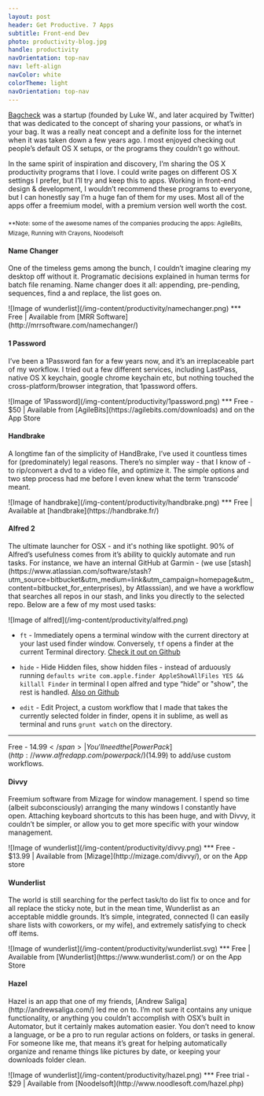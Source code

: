 ```yaml
---
layout: post
header: Get Productive. 7 Apps
subtitle: Front-end Dev
photo: productivity-blog.jpg
handle: productivity
navOrientation: top-nav
nav: left-align
navColor: white
colorTheme: light
navOrientation: top-nav
---
```

[Bagcheck](http://www.lukew.com/ff/entry.asp?1371) was a startup (founded by Luke W., and later acquired by Twitter) that was dedicated to the concept of sharing your passions, or what’s in your bag. It was a really neat concept and a definite loss for the internet when it was taken down a few years ago. I most enjoyed checking out people’s default OS X setups, or the programs they couldn’t go without.

In the same spirit of inspiration and discovery, I’m sharing the OS X productivity programs that I love. I could write pages on different OS X settings I prefer, but I’ll try and keep this to apps. Working in front-end design & development, I wouldn’t recommend these programs to everyone, but I can honestly say I’m a huge fan of them for my uses. Most all of the apps offer a freemium model, with a premium version well worth the cost.

<sub>**Note: some of the awesome names of the companies producing the apps: AgileBits, Mizage, Running with Crayons, Noodelsoft</sub>
<section class="app">
<h4>Name Changer</h4>
<p class="first-paragraph">One of the timeless gems among the bunch, I couldn’t imagine clearing my desktop off without it. Programatic decisions explained in human terms for batch file renaming. Name changer does it all: appending, pre-pending, sequences, find a and replace, the list goes on.</p>![Image of wunderlist](/img-content/productivity/namechanger.png)
***
<span class="dark">Free </span>| Available from [MRR Software](http://mrrsoftware.com/namechanger/)
</section>
<section class="app">
<h4>1 Password</h4>
<p class="first-paragraph">I’ve been a 1Password fan for a few years now, and it’s an irreplaceable part of my workflow. I tried out a few different services, including LastPass, native OS X keychain, google chrome keychain etc, but nothing touched the cross-platform/browser integration, that 1password offers.</p>![Image of 1Password](/img-content/productivity/1password.png)
***
<span class="dark">Free - $50 </span>| Available from [AgileBits](https://agilebits.com/downloads) and on the App Store
</section>
<section class="app">
<h4>Handbrake</h4>
<p class="first-paragraph">A longtime fan of the simplicity of HandBrake, I’ve used it countless times for (predominately) legal reasons. There’s no simpler way - that I know of - to rip/convert a dvd to a video file, and optimize it. The simple options and two step process had me before I even knew what the term ‘transcode’ meant.</p> ![Image of handbrake](/img-content/productivity/handbrake.png)
***
<span class="dark">Free </span>| Available at [handbrake](https://handbrake.fr/)
</section>
<section class="app">
<h4>Alfred 2</h4>
<p class="first-paragraph">The ultimate launcher for OSX - and it's nothing like spotlight. 90% of Alfred’s usefulness comes from it’s ability to quickly automate and run tasks. For instance, we have an internal GitHub at Garmin - (we use [stash](https://www.atlassian.com/software/stash?utm_source=bitbucket&utm_medium=link&utm_campaign=homepage&utm_content=bitbucket_for_enterprises), by Atlasssian), and we have a workflow that searches all repos in our stash, and links you directly to the selected repo. Below are a few of my most used tasks:</p>![Image of alfred](/img-content/productivity/alfred.png)

* `ft` - Immediately opens a terminal window with the current directory at your last used finder window. Conversely, `tf` opens a finder at the current Terminal directory.
[Check it out on Github](https://github.com/LeEnno/alfred-terminalfinder)

* `hide` - Hide Hidden files, show hidden files - instead of arduously running `defaults write com.apple.finder AppleShowAllFiles YES && killall Finder` in terminal I open alfred and type “hide” or "show", the rest is handled.
[Also on Github](https://github.com/BubiDevs/manage-hidden-files)

* `edit` - Edit Project, a custom workflow that I made that takes the currently selected folder in finder, opens it in sublime, as well as terminal and runs `grunt watch` on the directory.
***
<span class="dark">Free - $14.99 </span>| You’ll need the [Power Pack](http://www.alfredapp.com/powerpack/) ($14.99) to add/use custom workflows.
</section>
<section class="app">
<h4>Divvy</h4>
<p class="first-paragraph">Freemium software from Mizage for window management. I spend so time (albeit subconsciously) arranging the many windows I constantly have open. Attaching keyboard shortcuts to this has been huge, and with Divvy, it couldn’t be simpler, or allow you to get more specific with your window management.</p>![Image of wunderlist](/img-content/productivity/divvy.png)
***
<span class="dark">Free - $13.99 </span>| Available from [Mizage](http://mizage.com/divvy/), or on the App store
</section>
<section class="app">

<h4>Wunderlist</h4>
<p class="first-paragraph">The world is still searching for the perfect task/to do list fix to once and for all replace the sticky note, but in the mean time, Wunderlist as an acceptable middle grounds. It’s simple, integrated, connected (I can easily share lists with coworkers, or my wife), and extremely satisfying to check off items.</p>![Image of wunderlist](/img-content/productivity/wunderlist.svg)
***
<span class="dark">Free </span>| Available from [Wunderlist](https://www.wunderlist.com/) or on the App Store
</section>
<section class="app">
<h4>Hazel</h4>
<p class="first-paragraph">Hazel is an app that one of my friends, [Andrew Saliga](http://andrewsaliga.com/) led me on to. I’m not sure it contains any unique functionality, or anything you couldn’t accomplish with OSX’s built in Automator, but it certainly makes automation easier. You don’t need to know a language, or be a pro to run regular actions on folders, or tasks in general. For someone like me, that means it’s great for helping automatically organize and rename things like pictures by date, or keeping your downloads folder clean.</p>![Image of wunderlist](/img-content/productivity/hazel.png)
***
<span class="dark">Free trial - $29 </span>| Available from [Noodelsoft](http://www.noodlesoft.com/hazel.php)
</section>